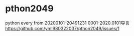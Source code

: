 # pthon2049
python every from 20200101-20491231
0001-2020.0101导言 https://github.com/yml980322037/pthon2049/issues/1
